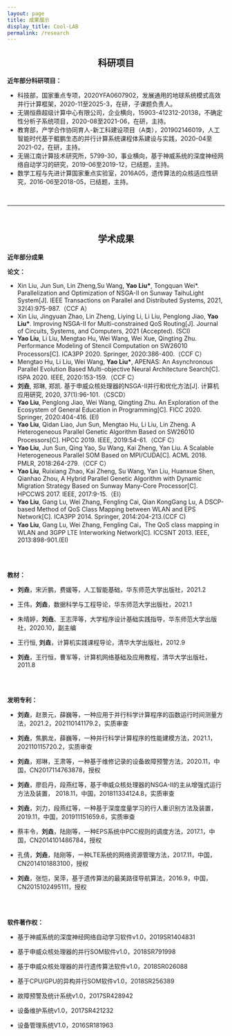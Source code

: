 ```yaml
---
layout: page
title: 成果展示
display_title: Cool-LAB
permalink: /research
---
```


<center><h2><strong>科研项目</strong></h2></center>

**近年部分科研项目：**

- 科技部，国家重点专项，2020YFA0607902，发展通用的地球系统模式高效并行计算框架，2020-11至2025-3，在研，子课题负责人。
- 无锡恒鼎超级计算中心有限公司，企业横向，15903-412312-20138，不确定性分析子系统项目，2020-08至2021-06，在研，主持。
- 教育部，产学合作协同育人-新工科建设项目（A类），201902146019，人工智能时代基于鲲鹏生态的并行计算系统课程体系建设与实践，2020-04至2021-02，在研，主持。
- 无锡江南计算技术研究所，5799-30，事业横向，基于神威系统的深度神经网络自动学习的研究，2019-06至2019-12，已结题，主持。
- 数学工程与先进计算国家重点实验室，2016A05，遗传算法的众核适应性研究，2016-06至2018-05，已结题，主持。

<br/>

****

<br/>

<center><h2><strong>学术成果</strong></h2></center>

**近年部分成果**

**论文：**

- Xin Liu, Jun Sun, Lin Zheng,Su Wang, **Yao Liu\***, Tongquan Wei*. Parallelization and Optimization of NSGA-II on Sunway TaihuLight System[J]. IEEE Transactions on Parallel and Distributed Systems, 2021, 32(4):975-987.（CCF A）
- Xin Liu, Jingyuan Zhao, Lin Zheng, Liying Li, Li Liu, Penglong Jiao, **Yao Liu\***. Improving NSGA-II for Multi-constrained QoS Routing[J]. Journal of Circuits, Systems, and Computers, 2021 (Accepted). (SCI)
- **Yao Liu**, Li Liu, Mengtao Hu, Wei Wang, Wei Xue, Qingting Zhu. Performance Modeling of Stencil Computation on SW26010 Processors[C]. ICA3PP 2020. Springer, 2020:386-400.（CCF C）
- Mengtao Hu, Li Liu, Wei Wang, **Yao Liu\***, APENAS: An Asynchronous Parallel Evolution Based Multi-objective Neural Architecture Search[C]. ISPA 2020. IEEE, 2020:153-159.（CCF C）
- **刘垚**, 郑琳, 郑凯. 基于申威众核处理器的NSGA-Ⅱ并行和优化方法[J]. 计算机应用研究, 2020, 37(1):96-101.（CSCD）
- **Yao Liu**, Penglong Jiao, Wei Wang, Qingting Zhu. An Exploration of the Ecosystem of General Education in Programming[C]. FICC 2020. Springer, 2020:404-416. (EI)
- **Yao Liu**, Qidan Liao, Jun Sun, Mengtao Hu, Li Liu, Lin Zheng. A Heterogeneous Parallel Genetic Algorithm Based on SW26010 Processors[C]. HPCC 2019. IEEE, 2019:54-61.（CCF C）
- **Yao Liu**, Jun Sun, Qing Yao, Su Wang, Kai Zheng, Yan Liu. A Scalable Heterogeneous Parallel SOM Based on MPI/CUDA[C]. ACML 2018. PMLR, 2018:264-279.（CCF C）
- **Yao Liu**, Ruixiang Zhao, Kai Zheng, Su Wang, Yan Liu, Huanxue Shen, Qianhao Zhou, A Hybrid Parallel Genetic Algorithm with Dynamic Migration Strategy Based on Sunway Many-Core Processor[C]. HPCCWS 2017. IEEE, 2017:9-15.（EI）
- **Yao Liu**, Gang Lu, Wei Zhang, Fengling Cai, Qian KongGang Lu, A DSCP-based Method of QoS Class Mapping between WLAN and EPS Network[C]. ICA3PP 2014. Springer, 2014:204-213.(CCF C)
- **Yao Liu**, Gang Lu, Wei Zhang, Fengling Cai，The QoS class mapping in WLAN and 3GPP LTE Interworking Network[C]. ICCSNT 2013. IEEE, 2013:898-901.(EI)

<br/>

<br/>

**教材：**

- **刘垚**，宋沂鹏，费媛等，人工智能基础，华东师范大学出版社，2021.2

- 王伟，**刘垚**，数据科学与工程导论，华东师范大学出版社，2021.1

- 朱晴婷，**刘垚**、王志萍等，大学程序设计基础实践指导，华东师范大学出版社，2020.10，副主编

- 王行恒, **刘垚**，计算机实践课程导论，清华大学出版社，2012.9 

- **刘垚**，王行恒，曹军等，计算机网络基础及应用教程，清华大学出版社，2011.8

<br/>

<br/>

**发明专利：**

- **刘垚**，赵景元，薛巍等，一种应用于并行科学计算程序的函数运行时间测量方法，2021.2，202110141179.2，实质审查

- **刘垚**，焦鹏龙，薛巍等，一种并行科学计算程序的性能建模方法，2021.1，202110115720.2，实质审查

- **刘垚**，郑琳，王肃等，一种基于维修记录的设备故障预警方法，2020.11，中国，CN2017114763878，授权

- **刘垚**，廖启丹，段燕红等，基于申威众核处理器的NSGA-II的主从增强式运行方法及装置， 2018.11，中国，201811334124.8，实质审查

- **刘垚**，刘力，段燕红等，一种基于深度度量学习的行人重识别方法及装置，2019.11，中国，201911151659.6，实质审查

- 蔡丰令，**刘垚**，陆刚等，一种EPS系统中PCC规则的调度方法，2017.1，中国，CN2014101486784，授权

- 孔倩，**刘垚**，陆刚等，一种LTE系统的网络资源管理方法，2017.11，中国，CN2014101883100，授权

- **刘垚**，张恺，吴萍，基于遗传算法的最美路径导航算法，2016.9，中国，CN2015102495111，授权

<br/>

<br/>

**软件著作权：**

- 基于神威系统的深度神经网络自动学习软件v1.0，2019SR1404831

- 基于申威众核处理器的并行SOM软件v1.0，2018SR791998

- 基于申威众核处理器的并行遗传算法软件v1.0，2018SR026088

- 基于CPU/GPU的异构并行SOM软件v1.0，2018SR256389

- 故障预警及统计系统v1.0，2017SR428942

- 设备维护系统v1.0，2017SR421232

- 设备管理系统V1.0，2016SR181963
